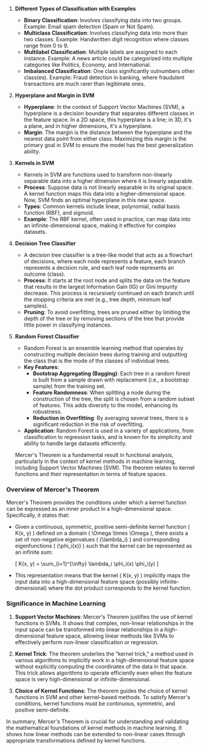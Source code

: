 1. **Different Types of Classification with Examples**
   - **Binary Classification**: Involves classifying data into two groups. Example: Email spam detection (Spam or Not Spam).
   - **Multiclass Classification**: Involves classifying data into more than two classes. Example: Handwritten digit recognition where classes range from 0 to 9.
   - **Multilabel Classification**: Multiple labels are assigned to each instance. Example: A news article could be categorized into multiple categories like Politics, Economy, and International.
   - **Imbalanced Classification**: One class significantly outnumbers other class(es). Example: Fraud detection in banking, where fraudulent transactions are much rarer than legitimate ones.

2. **Hyperplane and Margin in SVM**
   - **Hyperplane**: In the context of Support Vector Machines (SVM), a hyperplane is a decision boundary that separates different classes in the feature space. In a 2D space, this hyperplane is a line; in 3D, it's a plane, and in higher dimensions, it's a hyperplane.
   - **Margin**: The margin is the distance between the hyperplane and the nearest data point from either class. Maximizing this margin is the primary goal in SVM to ensure the model has the best generalization ability.

3. **Kernels in SVM**
   - Kernels in SVM are functions used to transform non-linearly separable data into a higher dimension where it is linearly separable. 
   - **Process**: Suppose data is not linearly separable in its original space. A kernel function maps this data into a higher-dimensional space. Now, SVM finds an optimal hyperplane in this new space.
   - **Types**: Common kernels include linear, polynomial, radial basis function (RBF), and sigmoid.
   - **Example**: The RBF kernel, often used in practice, can map data into an infinite-dimensional space, making it effective for complex datasets.

4. **Decision Tree Classifier**
   - A decision tree classifier is a tree-like model that acts as a flowchart of decisions, where each node represents a feature, each branch represents a decision rule, and each leaf node represents an outcome (class).
   - **Process**: It starts at the root node and splits the data on the feature that results in the largest Information Gain (IG) or Gini Impurity decrease. This process is recursively continued on each branch until the stopping criteria are met (e.g., tree depth, minimum leaf samples).
   - **Pruning**: To avoid overfitting, trees are pruned either by limiting the depth of the tree or by removing sections of the tree that provide little power in classifying instances.

5. **Random Forest Classifier**
   - Random Forest is an ensemble learning method that operates by constructing multiple decision trees during training and outputting the class that is the mode of the classes of individual trees.
   - **Key Features**:
     - **Bootstrap Aggregating (Bagging)**: Each tree in a random forest is built from a sample drawn with replacement (i.e., a bootstrap sample) from the training set.
     - **Feature Randomness**: When splitting a node during the construction of the tree, the split is chosen from a random subset of features. This adds diversity to the model, enhancing its robustness.
     - **Reduction in Overfitting**: By averaging several trees, there is a significant reduction in the risk of overfitting.
   - **Application**: Random Forest is used in a variety of applications, from classification to regression tasks, and is known for its simplicity and ability to handle large datasets efficiently.

   Mercer's Theorem is a fundamental result in functional analysis, particularly in the context of kernel methods in machine learning, including Support Vector Machines (SVM). The theorem relates to kernel functions and their representation in terms of feature spaces. 

### Overview of Mercer's Theorem

Mercer's Theorem provides the conditions under which a kernel function can be expressed as an inner product in a high-dimensional space. Specifically, it states that:

- Given a continuous, symmetric, positive semi-definite kernel function \( K(x, y) \) defined on a domain \( \Omega \times \Omega \), there exists a set of non-negative eigenvalues \( \{\lambda_i\} \) and corresponding eigenfunctions \( \{\phi_i(x)\} \) such that the kernel can be represented as an infinite sum:

  \[ K(x, y) = \sum_{i=1}^{\infty} \lambda_i \phi_i(x) \phi_i(y) \]

- This representation means that the kernel \( K(x, y) \) implicitly maps the input data into a high-dimensional feature space (possibly infinite-dimensional) where the dot product corresponds to the kernel function. 

### Significance in Machine Learning

1. **Support Vector Machines**: Mercer's Theorem justifies the use of kernel functions in SVMs. It shows that complex, non-linear relationships in the input space can be transformed into linear relationships in a high-dimensional feature space, allowing linear methods like SVMs to effectively perform non-linear classification or regression.

2. **Kernel Trick**: The theorem underlies the "kernel trick," a method used in various algorithms to implicitly work in a high-dimensional feature space without explicitly computing the coordinates of the data in that space. This trick allows algorithms to operate efficiently even when the feature space is very high-dimensional or infinite-dimensional.

3. **Choice of Kernel Functions**: The theorem guides the choice of kernel functions in SVM and other kernel-based methods. To satisfy Mercer's conditions, kernel functions must be continuous, symmetric, and positive semi-definite.

In summary, Mercer's Theorem is crucial for understanding and validating the mathematical foundations of kernel methods in machine learning. It shows how linear methods can be extended to non-linear cases through appropriate transformations defined by kernel functions.